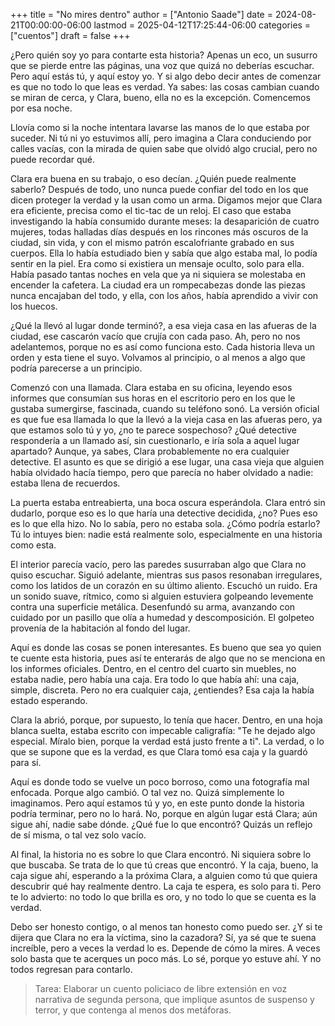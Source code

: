 +++
title = "No mires dentro"
author = ["Antonio Saade"]
date = 2024-08-21T00:00:00-06:00
lastmod = 2025-04-12T17:25:44-06:00
categories = ["cuentos"]
draft = false
+++

¿Pero quién soy yo para contarte esta historia? Apenas un eco, un susurro que se pierde entre las páginas, una voz que quizá no deberías escuchar. Pero aquí estás tú, y aquí estoy yo. Y si algo debo decir antes de comenzar es que no todo lo que leas es verdad. Ya sabes: las cosas cambian cuando se miran de cerca, y Clara, bueno, ella no es la excepción. Comencemos por esa noche.

Llovía como si la noche intentara lavarse las manos de lo que estaba por suceder. Ni tú ni yo estuvimos allí, pero imagina a Clara conduciendo por calles vacías, con la mirada de quien sabe que olvidó algo crucial, pero no puede recordar qué.

Clara era buena en su trabajo, o eso decían. ¿Quién puede realmente saberlo? Después de todo, uno nunca puede confiar del todo en los que dicen proteger la verdad y la usan como un arma. Digamos mejor que Clara era eficiente, precisa como el tic-tac de un reloj. El caso que estaba investigando la había consumido durante meses: la desaparición de cuatro mujeres, todas halladas días después en los rincones más oscuros de la ciudad, sin vida, y con el mismo patrón escalofriante grabado en sus cuerpos. Ella lo había estudiado bien y sabía que algo estaba mal, lo podía sentir en la piel. Era como si existiera un mensaje oculto, solo para ella. Había pasado tantas noches en vela que ya ni siquiera se molestaba en encender la cafetera. La ciudad era un rompecabezas donde las piezas nunca encajaban del todo, y ella, con los años, había aprendido a vivir con los huecos.

¿Qué la llevó al lugar donde terminó?, a esa vieja casa en las afueras de la ciudad, ese cascarón vacío que crujía con cada paso. Ah, pero no nos adelantemos, porque no es así como funciona esto. Cada historia lleva un orden y esta tiene el suyo. Volvamos al principio, o al menos a algo que podría parecerse a un principio.

Comenzó con una llamada. Clara estaba en su oficina, leyendo esos informes que consumían sus horas en el escritorio pero en los que le gustaba sumergirse, fascinada, cuando su teléfono sonó. La versión oficial es que fue esa llamada lo que la llevó a la vieja casa en las afueras pero, ya que estamos solo tú y yo, ¿no te parece sospechoso? ¿Qué detective respondería a un llamado así, sin cuestionarlo, e iría sola a aquel lugar apartado? Aunque, ya sabes, Clara probablemente no era cualquier detective. El asunto es que se dirigió a ese lugar, una casa vieja que alguien había olvidado hacía tiempo, pero que parecía no haber olvidado a nadie: estaba llena de recuerdos.

La puerta estaba entreabierta, una boca oscura esperándola. Clara entró sin dudarlo, porque eso es lo que haría una detective decidida, ¿no? Pues eso es lo que ella hizo. No lo sabía, pero no estaba sola. ¿Cómo podría estarlo? Tú lo intuyes bien: nadie está realmente solo, especialmente en una historia como esta.

El interior parecía vacío, pero las paredes susurraban algo que Clara no quiso escuchar. Siguió adelante, mientras sus pasos resonaban irregulares, como los latidos de un corazón en su último aliento. Escuchó un ruido. Era un sonido suave, rítmico, como si alguien estuviera golpeando levemente contra una superficie metálica. Desenfundó su arma, avanzando con cuidado por un pasillo que olía a humedad y descomposición. El golpeteo provenía de la habitación al fondo del lugar.

Aquí es donde las cosas se ponen interesantes. Es bueno que sea yo quien te cuente esta historia, pues así te enterarás de algo que no se menciona en los informes oficiales. Dentro, en el centro del cuarto sin muebles, no estaba nadie, pero había una caja. Era todo lo que había ahí: una caja, simple, discreta. Pero no era cualquier caja, ¿entiendes? Esa caja la había estado esperando.

Clara la abrió, porque, por supuesto, lo tenía que hacer. Dentro, en una hoja blanca suelta, estaba escrito con impecable caligrafía: "Te he dejado algo especial. Míralo bien, porque la verdad está justo frente a ti". La verdad, o lo que se supone que es la verdad, es que Clara tomó esa caja y la guardó para sí.

Aquí es donde todo se vuelve un poco borroso, como una fotografía mal enfocada. Porque algo cambió. O tal vez no. Quizá simplemente lo imaginamos. Pero aquí estamos tú y yo, en este punto donde la historia podría terminar, pero no lo hará. No, porque en algún lugar está Clara; aún sigue ahí, nadie sabe dónde. ¿Qué fue lo que encontró? Quizás un reflejo de sí misma, o tal vez solo vacío.

Al final, la historia no es sobre lo que Clara encontró. Ni siquiera sobre lo que buscaba. Se trata de lo que tú creas que encontró. Y la caja, bueno, la caja sigue ahí, esperando a la próxima Clara, a alguien como tú que quiera descubrir qué hay realmente dentro. La caja te espera, es solo para ti. Pero te lo advierto: no todo lo que brilla es oro, y no todo lo que se cuenta es la verdad.

Debo ser honesto contigo, o al menos tan honesto como puedo ser. ¿Y si te dijera que Clara no era la víctima, sino la cazadora? Sí, ya sé que te suena increíble, pero a veces la verdad lo es. Depende de cómo la mires. A veces solo basta que te acerques un poco más. Lo sé, porque yo estuve ahí. Y no todos regresan para contarlo.

> Tarea: Elaborar un cuento policiaco de libre extensión en voz narrativa de segunda persona, que implique asuntos de suspenso y terror, y que contenga al menos dos metáforas.
